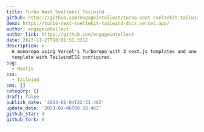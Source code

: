 ```yaml
---
title: Turbo Next Sveltekit Tailwind
github: https://github.com/engageintellect/turbo-next-sveltekit-tailwind
demo: https://turbo-next-sveltekit-tailwind-docs.vercel.app/
author: engageintellect
author_link: https://github.com/engageintellect
date: 2023-11-27T10:01:51.321Z
description: >-
  A monorepo using Vercel's Turborepo with 3 next.js templates and one sveltekit
  template with TailwindCSS configured.
ssg:
  - Nextjs
css:
  - Tailwind
cms: []
category: []
draft: false
publish_date: '2023-02-04T22:51:48Z'
update_date: '2023-02-06T00:20:46Z'
github_star: 4
github_fork: 0
---
```

